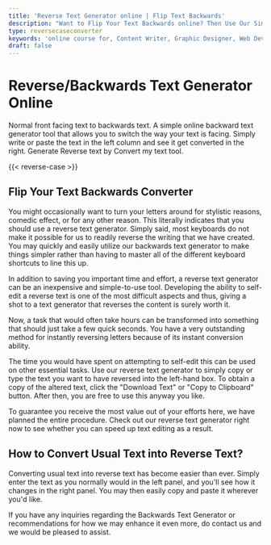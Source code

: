 ```yaml
---
title: 'Reverse Text Generator online | Flip Text Backwards'
description: "Want to Flip Your Text Backwards online? Then Use Our Simple to Use Online Free and Quick Reverse Text Generator Here."
type: reversecaseconverter
keywords: 'online course for, Content Writer, Graphic Designer, Web Developer, Software Engineer, Frontend Developer graphic designer, UI designer, digital marketing'
draft: false
---
```


# Reverse/Backwards Text Generator Online

Normal front facing text to backwards text. A simple online backward text generator tool that allows you to switch the way your text is facing. Simply write or paste the text in the left column and see it get converted in the right. Generate Reverse text by Convert my text tool.


{{< reverse-case >}}

## Flip Your Text Backwards Converter

You might occasionally want to turn your letters around for stylistic reasons, comedic effect, or for any other reason. This literally indicates that you should use a reverse text generator. Simply said, most keyboards do not make it possible for us to readily reverse the writing that we have created. You may quickly and easily utilize our backwards text generator to make things simpler rather than having to master all of the different keyboard shortcuts to line this up.

In addition to saving you important time and effort, a reverse text generator can be an inexpensive and simple-to-use tool. Developing the ability to self-edit a reverse text is one of the most difficult aspects and thus, giving a shot to a text generator that reverses the content is surely worth it. 

Now, a task that would often take hours can be transformed into something that should just take a few quick seconds. You have a very outstanding method for instantly reversing letters because of its instant conversion ability. 

The time you would have spent on attempting to self-edit this can be used on other essential tasks. Use our reverse text generator to simply copy or type the text you want to have reversed into the left-hand box. To obtain a copy of the altered text, click the "Download Text" or "Copy to Clipboard" button. After then, you are free to use this anyway you like.

To guarantee you receive the most value out of your efforts here, we have planned the entire procedure. Check out our reverse text generator right now to see whether you can speed up text editing as a result.

## How to Convert Usual Text into Reverse Text?
Converting usual text into reverse text has become easier than ever. Simply enter the text as you normally would in the left panel, and you'll see how it changes in the right panel. You may then easily copy and paste it wherever you'd like.

If you have any inquiries regarding the Backwards Text Generator or recommendations for how we may enhance it even more, do contact us and we would be pleased to assist.
